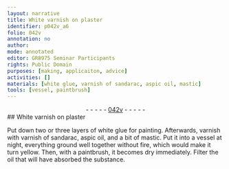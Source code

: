 ```yaml
---
layout: narrative
title: White varnish on plaster
identifier: p042v_a6
folio: 042v
annotation: no
author:
mode: annotated
editor: GR8975 Seminar Participants
rights: Public Domain
purposes: [making, applicaiton, advice]
activities: []
materials: [white glue, varnish of sandarac, aspic oil, mastic]
tools: [vessel, paintbrush]
---
```


 <div class="folio" align="center">- - - - - <a href="http://gallica.bnf.fr/ark:/12148/btv1b10500001g/f90.image" target="_blank">042v</a> - - - - - </div>    
## White varnish on plaster

 
Put down two or three layers of <span class="material">white glue</span> for painting. Afterwards, varnish with <span class="material">varnish of sandarac</span>, <span class="material">aspic oil</span>, and a bit of <span class="material">mastic</span>. Put it into a <span class="tool">vessel</span> at night, everything ground well together without fire, which would make it turn yellow. Then, with a <span class="tool">paintbrush</span>, it becomes dry immediately. Filter the oil that will have absorbed the substance.
 